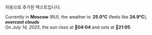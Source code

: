 
자동으로 추가된 텍스트입니다.

<!--START_SECTION:weather:moscow-->
Currently in **Moscow** (RU), the weather is: **25.0°C** (feels like **24.9°C**), ***overcast clouds***<br/>
On *July 14, 2025*, the *sun rises* at 🌅**04:04** and *sets* at 🌇**21:05**.
<!--END_SECTION:weather-->
